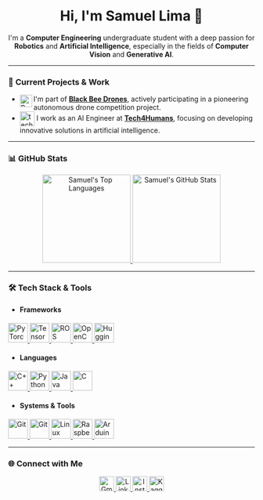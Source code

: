 <h1 align="center">Hi, I'm Samuel Lima 👋</h1>

<p align="center">
  I'm a <strong>Computer Engineering</strong> undergraduate student with a deep passion for <strong>Robotics</strong> and <strong>Artificial Intelligence</strong>, especially in the fields of <strong>Computer Vision</strong> and <strong>Generative AI</strong>.
</p>

---

### 🚀 **Current Projects & Work**

- <img align="left" width="25" height="25" src="https://images.emojiterra.com/google/noto-emoji/unicode-15/animated/1f41d.gif" alt="Bee"> I'm part of [**Black Bee Drones**](https://www.instagram.com/blackbeedrones?utm_source=ig_web_button_share_sheet&igsh=ZDNlZDc0MzIxNw==), actively participating in a pioneering autonomous drone competition project.
- <img align="center" width="30" height="30" src="https://assets-global.website-files.com/65155fabb679475d43638cde/65396826ed65fb2d37f242cf_tech4humans.png" alt="tech4h"> I work as an AI Engineer at [**Tech4Humans**](https://www.tech4h.com.br/#portfolio), focusing on developing innovative solutions in artificial intelligence.

---

### 📊 **GitHub Stats**

<div align="center">
  <a href="https://github.com/samuellimabraz">
    <img height="180" src="https://github-readme-stats.vercel.app/api/top-langs/?username=samuellimabraz&theme=one_dark_pro&layout=compact&hide=css,cmake&hide_progress=true" alt="Samuel's Top Languages" />
  </a>
  <a href="https://github.com/samuellimabraz">
    <img height="180" src="https://github-readme-stats.vercel.app/api?username=samuellimabraz&show_icons=true&theme=one_dark_pro&layout=compact&card_width=320&rank_icon=default&include_all_commits=true" alt="Samuel's GitHub Stats" />
  </a>
</div>

---

### 🛠️ **Tech Stack & Tools**

- #### **Frameworks**
<p align="left">
  <a href="https://pytorch.org/">
    <img src="https://skillicons.dev/icons?i=pytorch&theme=dark" alt="PyTorch" width="40" height="40"/>
  </a>
  <a href="https://www.tensorflow.org/">
    <img src="https://skillicons.dev/icons?i=tensorflow&theme=dark" alt="TensorFlow" width="40" height="40"/>
  </a>
  <a href="https://www.ros.org/">
    <img src="https://skillicons.dev/icons?i=ros&theme=dark" alt="ROS" width="40" height="40"/>
  </a>
  <a href="https://opencv.org/">
    <img src="https://skillicons.dev/icons?i=opencv&theme=dark" alt="OpenCV" width="40" height="40"/>
  </a>
  <a href="https://huggingface.co/">
    <img src="https://huggingface.co/front/assets/huggingface_logo-noborder.svg" alt="Hugging Face" width="40" height="40"/>
  </a>
</p>

- #### **Languages**
<p align="left">
  <a href="https://www.cplusplus.com/">
    <img src="https://skillicons.dev/icons?i=cpp&theme=dark" alt="C++" width="40" height="40"/>
  </a>
  <a href="https://www.python.org/">
    <img src="https://skillicons.dev/icons?i=python&theme=dark" alt="Python" width="40" height="40"/>
  </a>
  <a href="https://www.java.com/">
    <img src="https://skillicons.dev/icons?i=java&theme=dark" alt="Java" width="40" height="40"/>
  </a>
  <a href="https://www.open-std.org/jtc1/sc22/wg14/">
    <img src="https://skillicons.dev/icons?i=c&theme=dark" alt="C" width="40" height="40"/>
  </a>
</p>

- #### **Systems & Tools**
<p align="left">
  <a href="https://git-scm.com/">
    <img src="https://skillicons.dev/icons?i=git&theme=dark" alt="Git" width="40" height="40"/>
  </a>
  <a href="https://git-scm.com/">
    <img src="https://skillicons.dev/icons?i=docker&theme=dark" alt="Git" width="40" height="40"/>
  </a>
  <a href="https://www.kernel.org/">
    <img src="https://skillicons.dev/icons?i=linux&theme=dark" alt="Linux" width="40" height="40"/>
  </a>
  <a href="https://www.raspberrypi.org/">
    <img src="https://skillicons.dev/icons?i=raspberrypi&theme=dark" alt="Raspberry Pi" width="40" height="40"/>
  </a>
  <a href="https://www.arduino.cc/">
    <img src="https://skillicons.dev/icons?i=arduino&theme=dark" alt="Arduino" width="40" height="40"/>
  </a>
</p>

---

### 🌐 **Connect with Me**

<p align="center">
  <a href="mailto:contato.samuellimabraz@gmail.com">
    <img height="30" src="https://img.shields.io/badge/-Gmail-%23333?style=for-the-badge&logo=gmail&logoColor=white" alt="Gmail">
  </a>
  
  <a href="https://www.linkedin.com/in/samuel-lima-braz/">
    <img height="30" src="https://img.shields.io/static/v1?message=LinkedIn&logo=linkedin&label=&color=0077B5&logoColor=white&style=for-the-badge" alt="LinkedIn">
  </a>
  
  <a href="https://www.instagram.com/samuellimabraz/">
    <img height="30" src="https://img.shields.io/badge/-Instagram-DF0174?style=for-the-badge&labelColor=DF0174&logo=instagram&logoColor=white" alt="Instagram">
  </a>

  <a href="https://www.kaggle.com/samuellimabraz">
    <img height="30" src="https://img.shields.io/badge/-Kaggle-20BEFF?style=for-the-badge&labelColor=20BEFF&logo=kaggle&logoColor=white" alt="Kaggle">
  </a>
</p>
